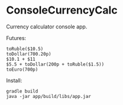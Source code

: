 # ConsoleCurrencyCalc
Currency calculator console app.

Futures:
```
toRuble($10.5)
toDollar(700.20p)
$10.1 + $11
$5.5 + toDollar(200p + toRuble($1.5))
toEuro(700p)
```

Install:

```shell
gradle build
java -jar app/build/libs/app.jar 
```